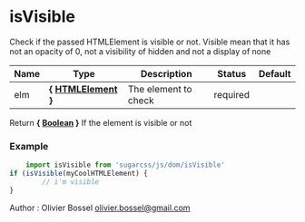 # isVisible

Check if the passed HTMLElement is visible or not.
Visible mean that it has not an opacity of 0, not a visibility of hidden and not a display of none



Name  |  Type  |  Description  |  Status  |  Default
------------  |  ------------  |  ------------  |  ------------  |  ------------
elm  |  **{ [HTMLElement](https://developer.mozilla.org/fr/docs/Web/API/HTMLElement) }**  |  The element to check  |  required  |

Return **{ [Boolean](https://developer.mozilla.org/fr/docs/Web/JavaScript/Reference/Objets_globaux/Boolean) }** If the element is visible or not

### Example
```js
	import isVisible from 'sugarcss/js/dom/isVisible'
if (isVisible(myCoolHTMLElement) {
		// i'm visible
}
```
Author : Olivier Bossel <olivier.bossel@gmail.com>